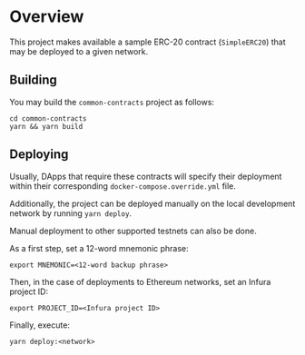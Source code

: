 <!-- markdownlint-disable MD013 -->

# Overview

This project makes available a sample ERC-20 contract (`SimpleERC20`) that may be deployed to a given network.

## Building

You may build the `common-contracts` project as follows:

```shell
cd common-contracts
yarn && yarn build
```

## Deploying

Usually, DApps that require these contracts will specify their deployment within their corresponding `docker-compose.override.yml` file.

Additionally, the project can be deployed manually on the local development network by running `yarn deploy`.

Manual deployment to other supported testnets can also be done.

As a first step, set a 12-word mnemonic phrase:

```shell
export MNEMONIC=<12-word backup phrase>
```

Then, in the case of deployments to Ethereum networks, set an Infura project ID:

```shell
export PROJECT_ID=<Infura project ID>
```

Finally, execute:

```shell
yarn deploy:<network>
```

